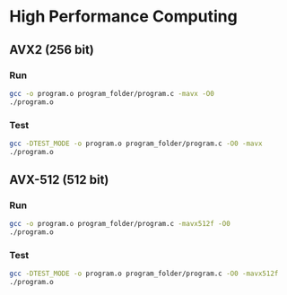 # High Performance Computing

## AVX2 (256 bit)

### Run

```bash
gcc -o program.o program_folder/program.c -mavx -O0
./program.o
```

### Test

```bash
gcc -DTEST_MODE -o program.o program_folder/program.c -O0 -mavx
./program.o
```

## AVX-512 (512 bit)

### Run

```bash
gcc -o program.o program_folder/program.c -mavx512f -O0
./program.o
```

### Test

```bash
gcc -DTEST_MODE -o program.o program_folder/program.c -O0 -mavx512f
./program.o
```
